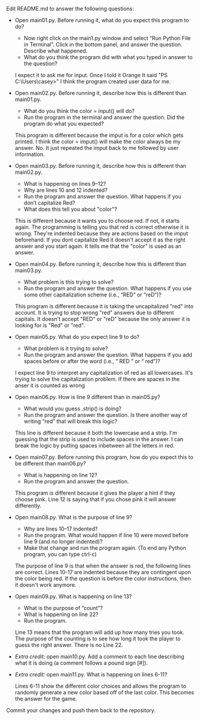 Edit README.md to answer the following questions:

- Open main01.py. Before running it, what do you expect this program to do?
  - Now right click on the main1.py window and select “Run Python File in Terminal”. Click in the bottom panel, and answer the question. Describe what happened.
  - What do you think the program did with what you typed in answer to the question?

  I expect it to ask me for input.
  Once I told it Orange It said "PS C:\Users\casey>"
  I think the program created user data for me.

- Open main02.py. Before running it, describe how this is different than main01.py.
  - What do you think the color = input() will do?
  - Run the program in the terminal and answer the question. Did the program do what you expected?

  This program is different because the imput is for a color which gets printed.
  I think the color = imput() will make the color always be my answer.
  No. It just repeated the imput back to me followed by user information.

- Open main03.py. Before running it, describe how this is different than main02.py.
  - What is happening on lines 9–12?
  - Why are lines 10 and 12 indented?
  - Run the program and answer the question. What happens if you don’t capitalize Red?
  - What does this tell you about "color"?

  This is different because it wants you to choose red. If not, it starts again.
  The programming is telling you that red is correct otherwise it is wrong.
  They're indented because they are actions based on the imput beforehand.
  If you dont capitalize Red it doesn't accept it as the right answer and you start again.
  It tells me that the "color" is used as an answer.

- Open main04.py. Before running it, describe how this is different than main03.py.
  - What problem is this trying to solve?
  - Run the program and answer the question. What happens if you use some other capitalization scheme (i.e., “RED” or “reD“)?

  This program is different because it is taking the uncapitalized "red" into account.
  It is trying to stop wrong "red" answers due to different capitals.
  It doesn't accept "RED" or "reD" because the only answer it is looking for is "Red" or "red".

- Open main05.py. What do you expect line 9 to do?
  - What problem is it trying to solve?
  - Run the program and answer the question. What happens if you add spaces before or after the word (i.e., “ RED “ or “ red”)?

  I expect line 9 to interpret any capitalization of red as all lowercases.
  It's trying to solve the capitalization problem.
  If there are spaces in the anser it is counted as wrong

- Open main06.py. How is line 9 different than in main05.py?
  - What would you guess .strip() is doing?
  - Run the program and answer the question. Is there another way of writing “red” that will break this logic?

  This line is different because it both the lowercase and a strip.
  I'm guessing that the strip is used to include spaces in the answer.
  I can break the logic by putting spaces inbetween all the letters in red.

- Open main07.py. Before running this program, how do you expect this to be different than main06.py?
  - What is happening on line 12?
  - Run the program and answer the question.

  This program is different because it gives the player a hint if they choose pink.
  Line 12 is saying that if you chose pink it will answer differently.

- Open main08.py. What is the purpose of line 9?
  - Why are lines 10–17 indented?
  - Run the program. What would happen if line 10 were moved before line 9 (and no longer indented)?
  - Make that change and run the program again. (To end any Python program, you can type ctrl-c)

  The purpose of line 9 is that when the answer is red, the following lines are correct.
  Lines 10-17 are indented because they are contingent upon the color being red. If the question is before the color instructions, then it doesn't work anymore.

- Open main09.py. What is happening on line 13?
  - What is the purpose of “count”?
  - What is happening on line 22?
  - Run the program.

  Line 13 means that the program will add up how many tries you took.
  The purpose of the counting is to see how long it took the player to guess the right answer.
  There is no Line 22.

- *Extra credit:* open main10.py. Add a comment to each line describing what it is doing (a comment follows a pound sign [#]).

- *Extra credit:* open main11.py. What is happening on lines 6-11?

  Lines 6-11 show the different color choices and allows the program to randomly generate a new color based off of the last color. This becomes the answer for the game.
  
Commit your changes and push them back to the repository.